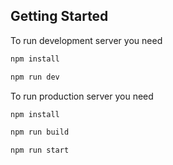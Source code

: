 ## Getting Started

To run development server you need

```bash
npm install
```
```bash
npm run dev
```

To run production server you need

```bash
npm install
```
```bash
npm run build
```
```bash
npm run start
```
